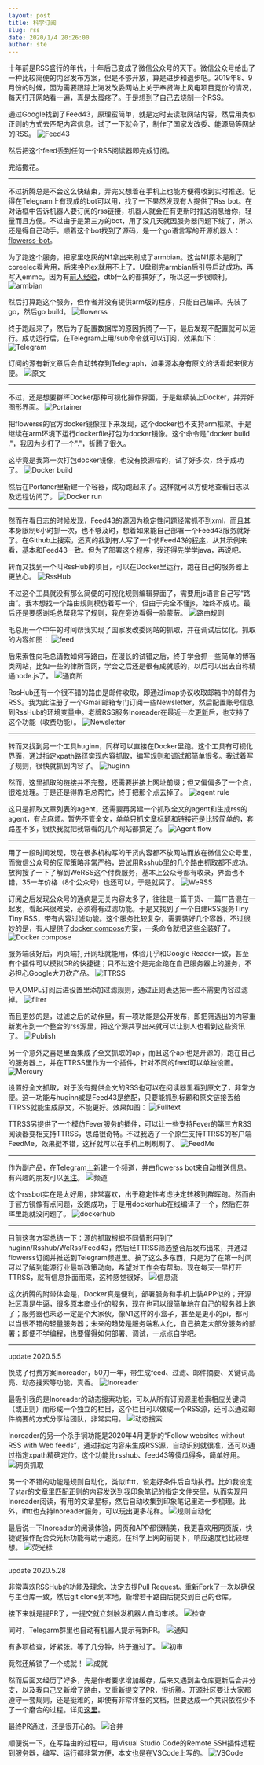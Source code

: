 ```yaml
---
layout: post
title: 科学订阅
slug: rss
date: 2020/1/4 20:26:00
author: ste
---
```


十年前是RSS盛行的年代，十年后已变成了微信公众号的天下。微信公众号给出了一种比较简便的内容发布方案，但是不够开放，算是进步和退步吧。2019年8、9月份的时候，因为需要跟踪上海发改委网站上关于奉贤海上风电项目竞价的情况，每天打开网站看一遍，真是太蛋疼了。于是想到了自己去烧制一个RSS。

通过Google找到了Feed43，原理蛮简单，就是定时去读取网站内容，然后用类似正则的方式去匹配内容信息。试了一下就会了，制作了国家发改委、能源局等网站的RSS。
![Feed43](./images/feed43.png)

然后把这个feed丢到任何一个RSS阅读器即完成订阅。

完结撒花。

---

不过折腾总是不会这么快结束，弄完又想着在手机上也能方便得收到实时推送。记得在Telegram上有现成的bot可以用，找了一下果然发现有人提供了Rss bot。在对话框中告诉机器人要订阅的rss链接，机器人就会在有更新时推送消息给你，轻量而且方便。不过由于是第三方的bot，用了没几天就因服务器问题下线了，所以还是得自己动手。顺着这个bot找到了源码，是一个go语言写的开源机器人：[flowerss-bot](https://github.com/indes/flowerss-bot)。

为了跑这个服务，把家里吃灰的N1拿出来刷成了armbian。这台N1原本是刷了coreelec看片用，后来换Plex就用不上了。U盘刷完armbian后引导启动成功，再写入emmc。因为有[前人经验](https://yuerblog.cc/2019/10/23/%E6%96%90%E8%AE%AFn1-%E5%AE%8C%E7%BE%8E%E5%88%B7%E6%9C%BAarmbian%E6%95%99%E7%A8%8B/)，dtb什么的都搞好了，所以这一步很顺利。
![armbian](./images/armbian.jpg)

然后打算跑这个服务，但作者并没有提供arm版的程序，只能自己编译。先装了go，然后go build。
![flowerss](./images/flowerss.jpg)

终于跑起来了，然后为了配置数据库的原因折腾了一下，最后发现不配置就可以运行。成功运行后，在Telegram上用/sub命令就可以订阅，效果如下：
![Telegram](./images/telegram.jpg)

订阅的源有新文章后会自动转存到Telegraph，如果源本身有原文的话看起来很方便。
![原文](./images/full-text.jpg)

---

不过，还是想要群晖Docker那种可视化操作界面，于是继续装上Docker，并弄好图形界面。
![Portainer](./images/portainer.jpg)

把flowerss的官方docker镜像拉下来发现，这个docker也不支持arm框架。于是继续在arm环境下运行dockerfile打包为docker镜像。这个命令是"docker build ."，我因为少打了一个"."，折腾了很久。

这毕竟是我第一次打包docker镜像，也没有换源啥的，试了好多次，终于成功了。
![Docker build](./images/docker-build.png)

然后在Portaner里新建一个容器，成功跑起来了。这样就可以方便地查看日志以及远程访问了。
![Docker run](./images/docker-run.png)

---

然而在看日志的时候发现，Feed43的源因为稳定性问题经常抓不到xml，而且其本身限制6小时抓一次，也不够及时，想着如果能自己部署一个Feed43服务就好了。在Github上搜索，还真的找到有人写了一个仿Feed43的[程序](https://github.com/t812206236/rss_push2)，从其示例来看，基本和Feed43一致。但为了部署这个程序，我还得先学学java，再说吧。

转而又找到一个叫RssHub的项目，可以在Docker里运行，跑在自己的服务器上更放心。
![RssHub](./images/rsshub.png)

不过这个工具就没有那么简便的可视化规则编辑界面了，需要用js语言自己写“路由”。我本想找一个路由规则模仿着写一个，但由于完全不懂js，始终不成功。最后还是要感谢毛总帮我写了规则，我在旁边看得一脸蒙蔽。
![路由规则](./images/router.png)

毛总用一个中午的时间帮我实现了国家发改委网站的抓取，并在调试后优化。抓取的内容如图：
![feed](./images/feed.png)

后来索性向毛总请教如何写路由，在漫长的试错之后，终于学会抓一些简单的博客类网站，比如一些的律所官网，学会之后还是很有成就感的，以后可以出去自称精通node.js了。
![通商所](./images/lawfirm.png)

RssHub还有一个很不错的路由是邮件收取，即通过imap协议收取邮箱中的邮件为RSS。我为此注册了一个Gmail邮箱专门订阅一些Newsletter，然后配置账号信息到RssHub的环境变量中。老牌RSS服务Inoreader在最近一次[更新](https://sspai.com/post/58690)后，也支持了这个功能（收费功能）。
![Newsletter](./images/newsletter.png)

---

转而又找到另一个工具huginn，同样可以直接在Docker里跑。这个工具有可视化界面，通过指定xpath路径实现内容抓取，编写规则和调试都简单很多。我试着写了规则，很快就抓到内容了。
![huginn](./images/huginn.png)

然而，这里抓取的链接并不完整，还需要拼接上网址前缀；但又偏偏多了一个点，很难处理。于是还是得靠毛总帮忙，终于把那个点去掉了。
![agent rule](./images/agent.png)

这只是抓取文章列表的agent，还需要再另建一个抓取全文的agent和生成rss的agent，有点麻烦。暂先不管全文，单单只抓文章标题和链接还是比较简单的，套路差不多，很快我就把我常看的几个网站都搞定了。
![Agent flow](./images/Agent-flow.png)

---

用了一段时间发现，现在很多机构写的干货内容都不放网站而放在微信公众号里，而微信公众号的反爬策略非常严格，尝试用Rsshub里的几个路由抓取都不成功。放狗搜了一下了解到WeRSS这个付费服务，基本上公众号都有收录，界面也不错，35一年价格（8个公众号）也还可以，于是就买了。
![WeRSS](./images/werss.png)

订阅之后发现公众号的通病是无关内容太多了，往往是一篇干货、一篇广告混在一起发，看起来很难受，必须得有过滤功能。于是又找到了一个自建RSS服务Tiny Tiny RSS，带有内容过滤功能。这个服务比较复杂，需要装好几个容器，不过很妙的是，有人提供了[docker compose](https://github.com/HenryQW/Awesome-TTRSS/blob/master/docker-compose.yml)方案，一条命令就把这些全装好了。
![Docker compose](./images/docker-compose.jpg)

服务端装好后，网页端打开网址就能用，体验几乎和Google Reader一致，甚至有个插件可以模拟GR的快捷键；只不过这个是完全跑在自己服务器上的服务，不必担心Google大刀砍产品。
![TTRSS](./images/TTRSS.png)

导入OMPL订阅后进设置里添加过滤规则，通过正则表达把一些不需要内容过滤掉。
![filter](./images/filter.png)

而且更妙的是，过滤之后的动作里，有一项功能是公开发布，即把筛选出的内容重新发布到一个整合的rss源里，把这个源共享出来就可以让别人也看到这些资讯了。
![Publish](./images/publish.png)

另一个意外之喜是里面集成了全文抓取的api，而且这个api也是开源的，跑在自己的服务器上，并在TTRSS里作为一个插件，针对不同的feed可以单独设置。
![Mercury](./images/Mercury.png)

设置好全文抓取，对于没有提供全文的RSS也可以在阅读器里看到原文了，非常方便。这一功能与huginn或是Feed43是绝配，只要能抓到标题和原文链接丢给TTRSS就能生成原文，不能更好。效果如图：
![Fulltext](./images/fulltext.png)

TTRSS另提供了一个模仿Fever服务的插件，可以让一些支持Fever的第三方RSS阅读器变相支持TTRSS，思路很奇特。不过我选了一个原生支持TTRSS的客户端FeedMe，效果挺不错，这样就可以在手机上刷刷刷了。
![FeedMe](./images/FeedMe.jpg)

---

作为副产品，在Telegram上新建一个频道，并由flowerss bot来自动推送信息。有兴趣的朋友可以[关注](https://t.me/china_policy)。
![频道](./images/channel.png)

这个rssbot实在是太好用，非常喜欢，出于稳定性考虑决定转移到群晖跑。然而由于官方镜像有点问题，没跑成功，于是用dockerhub在线编译了一个，然后在群晖里跑就没问题了。
![dockerhub](./images/dockerhub.png)

---

目前这套方案总结一下：源的抓取根据不同情形用到了huginn/Rsshub/WeRss/Feed43，然后经TTRSS筛选整合后发布出来，并通过flowerss订阅并推送到Telegram频道里。搞了这么多东西，只是为了在第一时间可以了解到能源行业最新政策动向，希望对工作会有帮助。现在每天一早打开TTRSS，就有信息扑面而来，这种感觉很好。
![信息流](./images/flow.jpg)

这次折腾的附带体会是，Docker真是便利，部署服务和手机上装APP似的；开源社区真是牛逼，很多原本商业化的服务，现在也可以很简单地在自己的服务器上跑了；服务器也未必一定是个大家伙，像N1这样的小盒子，甚至是更小的pi，都可以当很不错的轻量服务器；未来的趋势是服务端私人化，自己搞定大部分服务的部署；即便不学编程，也要懂得如何部署、调试，一点点自学吧。

---

update 2020.5.5

换成了付费方案inoreader，50刀一年，带生成feed、过滤、邮件摘要、关键词高亮、动态搜索等功能，真香。
![Inoreader](./images/inoreader0.jpg)

最吸引我的是Inoreader的动态搜索功能，可以从所有订阅源里检索相应关键词（或正则）而形成一个独立的栏目，这个栏目可以做成一个RSS源，还可以通过邮件摘要的方式分享给团队，非常实用。
![动态搜索](./images/inoreader1.jpg)

Inoreader的另一个杀手锏功能是2020年4月更新的“Follow websites without RSS with Web feeds”，通过指定内容来生成RSS源，自动识别就很准，还可以通过指定xpath精确定位。这个功能比rsshub、feed43等傻瓜得多，简单好用。
![网页抓取](./images/inoreader2.jpg)

另一个不错的功能是规则自动化，类似ifttt，设定好条件后自动执行。比如我设定了star的文章里匹配正则的内容发送到我印象笔记的指定文件夹里，从而实现用Inoreader阅读，有用的文章星标，然后自动收集到印象笔记里进一步梳理。此外，ifttt也支持Inoreader服务，可以玩出更多花样。
![规则自动化](./images/inoreader3.jpg)

最后说一下Inoreader的阅读体验，网页和APP都很精美，我更喜欢用网页版，快捷键操作配合荧光标功能有助于速览。在科学上网的前提下，响应速度也比较理想。
![荧光标](./images/inoreader.png)

---

update 2020.5.28

非常喜欢RSSHub的功能及理念，决定去提Pull Request。重新Fork了一次以确保与主仓库一致，然后git clone到本地，新增若干路由后提交到自己的仓库。

接下来就是提PR了，一提交就立刻触发机器人自动审核。
![检查](./images/pr1.jpg)

同时，Telegarm群里也自动有机器人提示有新PR。
![通知](./images/pr2.jpg)

有多项检查，好紧张。等了几分钟，终于通过了。
![初审](./images/pr3.jpg)

竟然还解锁了一个成就！
![成就](./images/pr4.jpg)

然而后面又经历了好多，先是作者要求增加缓存，后来又遇到主仓库更新后合并分支，以及我自己又新增了路由，又重新提交了PR，很折腾。开源社区要让大家都遵守一套规则，还是挺难的，即使有非常详细的文档，但要达成一个共识依然少不了一个磨合的过程。详见[这里](https://github.com/DIYgod/RSSHub/pull/4872)。

最终PR通过，还是很开心的。
![合并](./images/merged.png)

顺便说一下，在写路由的过程中，用Visual Studio Code的Remote SSH插件远程到服务器，编写、运行都非常方便，本文也是在VSCode上写的。
![VSCode](./images/vscode.png)
